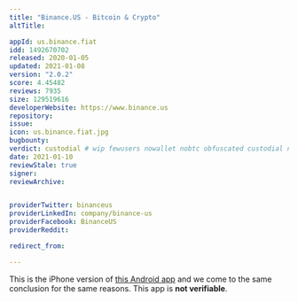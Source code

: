 ```yaml
---
title: "Binance.US - Bitcoin & Crypto"
altTitle: 

appId: us.binance.fiat
idd: 1492670702
released: 2020-01-05
updated: 2021-01-08
version: "2.0.2"
score: 4.45482
reviews: 7935
size: 129519616
developerWebsite: https://www.binance.us
repository: 
issue: 
icon: us.binance.fiat.jpg
bugbounty: 
verdict: custodial # wip fewusers nowallet nobtc obfuscated custodial nosource nonverifiable reproducible bounty defunct
date: 2021-01-10
reviewStale: true
signer: 
reviewArchive:


providerTwitter: binanceus
providerLinkedIn: company/binance-us
providerFacebook: BinanceUS
providerReddit: 

redirect_from:

---
```


This is the iPhone version of [this Android app](/android/com.binance.us) and we
come to the same conclusion for the same reasons. This app is **not verifiable**.
